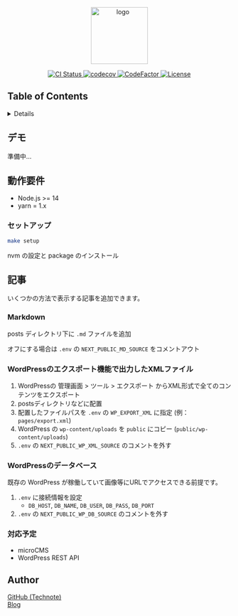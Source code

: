 <p align="center">
  <a href="https://nextjs.org">
    <img alt="logo" src="https://user-images.githubusercontent.com/39912269/135714832-7d94bc6a-eb3f-4f99-945c-09e0e35e5bc4.png" height="128">
  </a>
</p>

<p align="center">
  <a aria-label="CI Status" href="https://github.com/nextjs-blog/nextjs-blog/actions">
    <img alt="CI Status" src="https://github.com/nextjs-blog/nextjs-blog/workflows/CI/badge.svg">
  </a>
  <a aria-label="codecov" href="https://codecov.io/gh/nextjs-blog/nextjs-blog">
    <img alt="codecov" src="https://codecov.io/gh/nextjs-blog/nextjs-blog/branch/main/graph/badge.svg">
  </a>
  <a aria-label="CodeFactor" href="https://www.codefactor.io/repository/github/nextjs-blog/nextjs-blog">
    <img alt="CodeFactor" src="https://www.codefactor.io/repository/github/nextjs-blog/nextjs-blog/badge">
  </a>
  <a aria-label="License" href="https://github.com/nextjs-blog/nextjs-blog/blob/main/LICENSE">
    <img alt="License" src="https://img.shields.io/badge/License-MIT-blue.svg">
  </a>
</p>

## Table of Contents

<!-- START doctoc generated TOC please keep comment here to allow auto update -->
<!-- DON'T EDIT THIS SECTION, INSTEAD RE-RUN doctoc TO UPDATE -->
<details>
<summary>Details</summary>

- [デモ](#%E3%83%87%E3%83%A2)
- [動作要件](#%E5%8B%95%E4%BD%9C%E8%A6%81%E4%BB%B6)
  - [セットアップ](#%E3%82%BB%E3%83%83%E3%83%88%E3%82%A2%E3%83%83%E3%83%97)
- [記事](#%E8%A8%98%E4%BA%8B)
  - [Markdown](#markdown)
  - [WordPressのデータベース](#wordpress%E3%81%AE%E3%83%87%E3%83%BC%E3%82%BF%E3%83%99%E3%83%BC%E3%82%B9)
  - [対応予定](#%E5%AF%BE%E5%BF%9C%E4%BA%88%E5%AE%9A)
- [Author](#author)

*generated with [TOC Generator](https://github.com/technote-space/toc-generator)*

</details>
<!-- END doctoc generated TOC please keep comment here to allow auto update -->

## デモ

準備中...

## 動作要件

- Node.js >= 14
- yarn = 1.x

### セットアップ
   ```bash
   make setup
   ```

nvm の設定と package のインストール

## 記事

いくつかの方法で表示する記事を追加できます。

### Markdown

posts ディレクトリ下に `.md` ファイルを追加

オフにする場合は `.env` の `NEXT_PUBLIC_MD_SOURCE` をコメントアウト

### WordPressのエクスポート機能で出力したXMLファイル

1. WordPressの 管理画面 > ツール > エクスポート からXML形式で全てのコンテンツをエクスポート
2. postsディレクトリなどに配置
3. 配置したファイルパスを `.env` の `WP_EXPORT_XML` に指定 (例：`pages/export.xml`)
4. WordPress の `wp-content/uploads` を `public` にコピー (`public/wp-content/uploads`)
5. `.env` の `NEXT_PUBLIC_WP_XML_SOURCE` のコメントを外す

### WordPressのデータベース

既存の WordPress が稼働していて画像等にURLでアクセスできる前提です。

1. `.env` に接続情報を設定
   * `DB_HOST`, `DB_NAME`, `DB_USER`, `DB_PASS`, `DB_PORT`
2. `.env` の `NEXT_PUBLIC_WP_DB_SOURCE` のコメントを外す

### 対応予定

* microCMS
* WordPress REST API

## Author

[GitHub (Technote)](https://github.com/technote-space)  
[Blog](https://technote.space)
